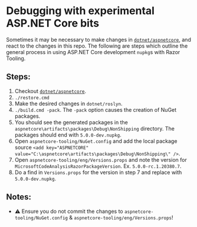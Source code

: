 # Debugging with experimental ASP.NET Core bits
Sometimes it may be necessary to make changes in [`dotnet/aspnetcore`](https://github.com/dotnet/aspnetcore), and react to the changes in this repo. The following are steps which outline the general process in using ASP.NET Core development `nupkg`s with Razor Tooling.

## Steps:
1. Checkout [`dotnet/aspnetcore`](https://github.com/dotnet/aspnetcore).
2. `./restore.cmd`
3. Make the desired changes in `dotnet/roslyn`.
4. `./build.cmd -pack`. The `-pack` option causes the creation of NuGet packages.
5. You should see the generated packages in the `aspnetcore\artifacts\packages\Debug\NonShipping` directory. The packages should end with `5.0.0-dev.nupkg`.
6. Open `aspnetcore-tooling/NuGet.config` and add the local package source `<add key="ASPNETCORE" value="C:\aspnetcore\artifacts\packages\Debug\NonShipping\" />`.
7. Open `aspnetcore-tooling/eng/Versions.props` and note the version for `MicrosoftCodeAnalysisRazorPackageVersion`. Ex. `5.0.0-rc.1.20380.7`.
8. Do a find in `Versions.props` for the version in step 7 and replace with `5.0.0-dev.nupkg`.

## Notes:
- ⚠️ Ensure you do not commit the changes to `aspnetcore-tooling/NuGet.config` & `aspnetcore-tooling/eng/Versions.props`!
